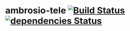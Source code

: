 # ambrosio-tele [![Build Status](https://travis-ci.org/hashashin/ambrosio-tele.svg?branch=master)](https://travis-ci.org/hashashin/ambrosio-tele) [![dependencies Status](https://david-dm.org/hashashin/ambrosio-tele/status.svg)](https://david-dm.org/hashashin/ambrosio-tele)
